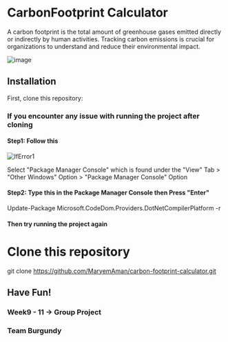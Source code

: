 # CarbonFootprint Calculator

A carbon footprint is the total amount of greenhouse gases emitted directly or indirectly by human activities. Tracking carbon emissions is crucial for organizations to understand and reduce their environmental impact.


![image](https://github.com/MaryemAman/carbon-footprint-calculator/assets/98273874/0976f17c-6d96-4c58-8c35-460fb293c80d)


## Installation

First, clone this repository:

### If you encounter any issue with running the project after cloning

#### Step1: Follow this
![IfError1](https://github.com/MaryemAman/carbon-footprint-calculator/assets/98273874/b6046c87-25cf-48f4-a685-b51d4fbd7760)

Select "Package Manager Console" which is found under the "View" Tab > "Other Windows" Option > "Package Manager Console" Option

#### Step2: Type this in the Package Manager Console then Press "Enter"
Update-Package Microsoft.CodeDom.Providers.DotNetCompilerPlatform -r

#### Then try running the project again

# Clone this repository
git clone https://github.com/MaryemAman/carbon-footprint-calculator.git

## **Have Fun!**

### Week9 - 11 -> Group Project
### Team Burgundy
